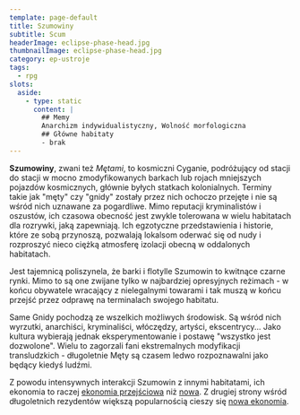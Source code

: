 ```yaml
---
template: page-default
title: Szumowiny
subtitle: Scum
headerImage: eclipse-phase-head.jpg
thumbnailImage: eclipse-phase-head.jpg
category: ep-ustroje
tags:
  - rpg
slots:
  aside:
    - type: static
      content: |
        ## Memy
        Anarchizm indywidualistyczny, Wolność morfologiczna
        ## Główne habitaty
        - brak
---
```

**Szumowiny**, zwani też _Mętami_, to kosmiczni Cyganie, podróżujący od stacji do stacji w mocno zmodyfikowanych barkach lub rojach mniejszych pojazdów kosmicznych, głównie byłych statkach kolonialnych. Terminy takie jak "męty" czy "gnidy" zostały przez nich ochoczo przejęte i nie są wśród nich uznawane za pogardliwe. Mimo reputacji kryminalistów i oszustów, ich czasowa obecność jest zwykle tolerowana w wielu habitatach dla rozrywki, jaką zapewniają. Ich egzotyczne przedstawienia i historie, które ze sobą przynoszą, pozwalają lokalsom oderwać się od nudy i rozproszyć nieco ciężką atmosferę izolacji obecną w oddalonych habitatach.

Jest tajemnicą poliszynela, że barki i flotylle Szumowin to kwitnące czarne rynki. Mimo to są one zwijane tylko w najbardziej opresyjnych reżimach - w końcu obywatele wracający z nielegalnymi towarami i tak muszą w końcu przejść przez odprawę na terminalach swojego habitatu.

Same Gnidy pochodzą ze wszelkich możliwych środowisk. Są wśród nich wyrzutki, anarchiści, kryminaliści, włóczędzy, artyści, ekscentrycy... Jako kultura wybierają jednak eksperymentowanie i postawę "wszystko jest dozwolone". Wielu to zagorzali fani ekstremalnych modyfikacji transludzkich - długoletnie Męty są czasem ledwo rozpoznawalni jako będący kiedyś ludźmi.

Z powodu intensywnych interakcji Szumowin z innymi habitatami, ich ekonomia to raczej [ekonomia przejściowa](#) niż [nowa](Nowa+ekonomia "Nowa ekonomia"). Z drugiej strony wśród długoletnich rezydentów większą popularnością cieszy się [nowa ekonomia](Nowa+ekonomia "Nowa ekonomia").
